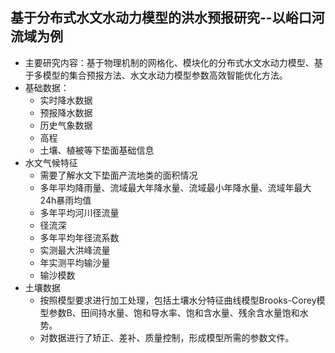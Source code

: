 ## 基于分布式水文水动力模型的洪水预报研究--以峪口河流域为例
- 主要研究内容：基于物理机制的网格化、模块化的分布式水文水动力模型、基于多模型的集合预报方法、水文水动力模型参数高效智能优化方法。
- 基础数据：
	- 实时降水数据
	- 预报降水数据
	- 历史气象数据
	- 高程
	- 土壤、植被等下垫面基础信息
- 水文气候特征
	- 需要了解水文下垫面产流地类的面积情况
	- 多年平均降雨量、流域最大年降水量、流域最小年降水量、流域年最大24h暴雨均值
	- 多年平均河川径流量
	- 径流深
	- 多年平均年径流系数
	- 实测最大洪峰流量
	- 年实测平均输沙量
	- 输沙模数
- 土壤数据
	- 按照模型要求进行加工处理，包括土壤水分特征曲线模型Brooks-Corey模型参数B、田间持水量、饱和导水率、饱和含水量、残余含水量饱和水势。
	- 对数据进行了矫正、差补、质量控制，形成模型所需的参数文件。